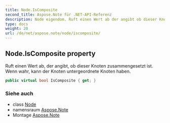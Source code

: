```yaml
---
title: Node.IsComposite
second_title: Aspose.Note für .NET-API-Referenz
description: Node eigendom. Ruft einen Wert ab der angibt ob dieser Knoten zusammengesetzt ist. Wenn wahr kann der Knoten untergeordnete Knoten haben.
type: docs
weight: 20
url: /de/net/aspose.note/node/iscomposite/
---
```

## Node.IsComposite property

Ruft einen Wert ab, der angibt, ob dieser Knoten zusammengesetzt ist. Wenn wahr, kann der Knoten untergeordnete Knoten haben.

```csharp
public virtual bool IsComposite { get; }
```

### Siehe auch

* class [Node](../)
* namensraum [Aspose.Note](../../node/)
* Montage [Aspose.Note](../../../)


